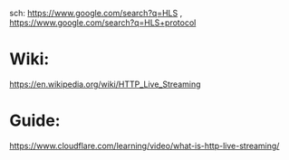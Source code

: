 sch: https://www.google.com/search?q=HLS , https://www.google.com/search?q=HLS+protocol

# Wiki:
https://en.wikipedia.org/wiki/HTTP_Live_Streaming

# Guide:
https://www.cloudflare.com/learning/video/what-is-http-live-streaming/
